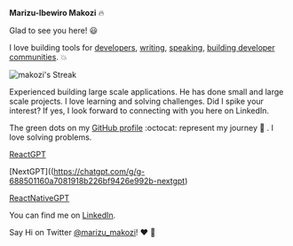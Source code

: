 **Marizu-Ibewiro Makozi**  :fire:


Glad to see you here! :smiley:

I love building tools for [developers](https://github.com/makozi),  [writing](https://medium.com/@marizu_makozi), [speaking](https://github.com/makozi),  [building developer communities](https://www.andela.com/andela-learning). 💥
 
![makozi's Streak](https://github-readme-streak-stats.herokuapp.com/?user=makozi&theme=default&hide_border=true)

Experienced building large scale applications. He has done small and large scale projects. I love learning and solving challenges. Did I spike your interest? If yes, I look forward to connecting with you here on LinkedIn.

The green dots on my [GitHub profile](https://github.com/makozi?tab=repositories) :octocat: represent my journey :running: . I love solving problems. 

[ReactGPT](https://chatgpt.com/g/g-6884fda9f8348191b9028da3388db939-reactgpt)

[NextGPT]((https://chatgpt.com/g/g-688501160a7081918b226bf9426e992b-nextgpt)

[ReactNativeGPT](https://chatgpt.com/g/g-6885028286c48191ba09568d0f197886-reactnativegpt)

You can find me on [LinkedIn](https://www.linkedin.com/in/makozi-marizu-ibewiro/). 


Say Hi on Twitter [@marizu_makozi](https://twitter.com/marizu_makozi)! :heart: :speech_balloon:


